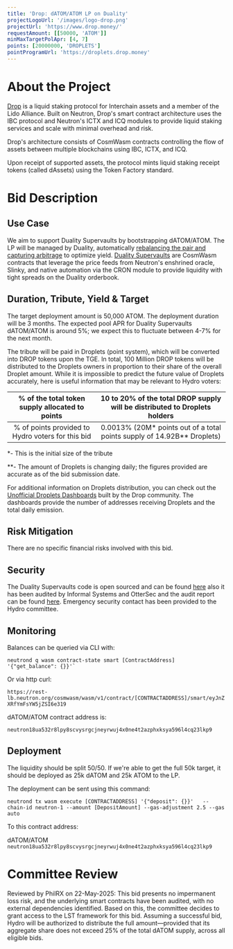 ```yaml
---
title: 'Drop: dATOM/ATOM LP on Duality'
projectLogoUrl: '/images/logo-drop.png'
projectUrl: 'https://www.drop.money/'
requestAmount: [[50000, 'ATOM']]
minMaxTargetPolApr: [4, 7]
points: [20000000, 'DROPLETS']
pointProgramUrl: 'https://droplets.drop.money'
---
```


# About the Project

[Drop](https://www.drop.money/) is a liquid staking protocol for Interchain assets and a member of the Lido Alliance. Built on Neutron, Drop's smart contract architecture uses the IBC protocol and Neutron's ICTX and ICQ modules to provide liquid staking services and scale with minimal overhead and risk.

Drop's architecture consists of CosmWasm contracts controlling the flow of assets between multiple blockchains using IBC, ICTX, and ICQ.

Upon receipt of supported assets, the protocol mints liquid staking receipt tokens (called dAssets) using the Token Factory standard.

# Bid Description

## Use Case

We aim to support Duality Supervaults by bootstrapping dATOM/ATOM. The LP will be managed by Duality, automatically [rebalancing the pair and capturing arbitrage](https://hadron.notion.site/Supervaults-Explainer-16485d6b9b1080a78d9dd60dfefed4d9#16485d6b9b1080518aaae92858288bbb) to optimize yield. [Duality Supervaults](https://hadron.notion.site/Supervaults-Explainer-16485d6b9b1080a78d9dd60dfefed4d9) are CosmWasm contracts that leverage the price feeds from Neutron's enshrined oracle, Slinky, and native automation via the CRON module to provide liquidity with tight spreads on the Duality orderbook.

## Duration, Tribute, Yield & Target

The target deployment amount is 50,000 ATOM. The deployment duration will be 3 months. The expected pool APR for Duality Supervaults dATOM/ATOM is around 5%; we expect this to fluctuate between 4-7% for the next month.

The tribute will be paid in Droplets (point system), which will be converted into DROP tokens upon the TGE. In total, 100 Million DROP tokens will be distributed to the Droplets owners in proportion to their share of the overall Droplet amount. While it is impossible to predict the future value of Droplets accurately, here is useful information that may be relevant to Hydro voters:

|  % of the total token supply allocated to points  | 10 to 20% of the total DROP supply will be distributed to Droplets holders |
| :-----------------------------------------------: | :------------------------------------------------------------------------: |
| % of points provided to Hydro voters for this bid | 0.0013% (20M\* points out of a total points supply of 14.92B\*\* Droplets) |

\*- This is the initial size of the tribute

\*\*- The amount of Droplets is changing daily; the figures provided are accurate as of the bid submission date.

For additional information on Droplets distribution, you can check out the [Unofficial Droplets Dashboards](https://dropletsdash.xyz/) built by the Drop community. The dashboards provide the number of addresses receiving Droplets and the total daily emission.

## Risk Mitigation

There are no specific financial risks involved with this bid.

## Security

The Duality Supervaults code is open sourced and can be found [here](https://github.com/neutron-org/neutron/tree/main/x/dex) also it has been audited by Informal Systems and OtterSec and the audit report can be found [here](https://github.com/neutron-org/duality-audits/blob/main/Informal%20Systems%20SuperVaults%20Audit%204%3A16%3A25.pdf). Emergency security contact has been provided to the Hydro committee.

## Monitoring

Balances can be queried via CLI with:

`` neutrond q wasm contract-state smart [ContractAddress] '{"get_balance": {}}'` ``

Or via http curl:

`https://rest-lb.neutron.org/cosmwasm/wasm/v1/contract/[CONTRACTADDRESS]/smart/eyJnZXRfYmFsYW5jZSI6e319`

dATOM/ATOM contract address is:

`neutron18ua532r8lpy8scvysrgcjneyrwuj4x0ne4t2azphxksya596l4cq23lkp9`

## Deployment

The liquidity should be split 50/50. If we're able to get the full 50k target, it should be deployed as 25k dATOM and 25k ATOM to the LP.

The deployment can be sent using this command:

`neutrond tx wasm execute [CONTRACTADDRESS] '{"deposit": {}}'   --chain-id neutron-1 --amount [DepositAmount] --gas-adjustment 2.5 --gas auto`

To this contract address:

dATOM/ATOM `neutron18ua532r8lpy8scvysrgcjneyrwuj4x0ne4t2azphxksya596l4cq23lkp9`

# Committee Review

Reviewed by PhilRX on 22-May-2025: This bid presents no impermanent loss risk, and the underlying smart contracts have been audited, with no external dependencies identified. Based on this, the committee decides to grant access to the LST framework for this bid. Assuming a successful bid, Hydro will be authorized to distribute the full amount—provided that its aggregate share does not exceed 25% of the total dATOM supply, across all eligible bids.
